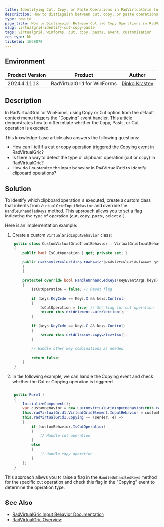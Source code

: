 ```yaml
---
title: Identifying Cut, Copy, or Paste Operations in RadVirtualGrid for WinForms
description: How to distinguish between cut, copy, or paste operations in the Copying event of RadVirtualGrid for WinForms.
type: how-to
page_title: How to Distinguish Between Cut and Copy Operations in RadVirtualGrid for WinForms
slug: virtualgrid-identify-cut-copy-paste
tags: virtualgrid, winforms, cut, copy, paste, event, customization
res_type: kb
ticketid: 1668870
---
```


## Environment

|Product Version|Product|Author|
|----|----|----|
|2024.4.1113|RadVirtualGrid for WinForms|[Dinko Krastev](https://www.telerik.com/blogs/author/dinko-krastev)|

## Description

In RadVirtualGrid for WinForms, using Copy or Cut option from the default context menu triggers the "Copying" event handler. This article demonstrates how to differentiate whether the Copy, Paste, or Cut operation is executed.

This knowledge-base article also answers the following questions:
- How can I tell if a cut or copy operation triggered the Copying event in RadVirtualGrid?
- Is there a way to detect the type of clipboard operation (cut or copy) in RadVirtualGrid?
- How do I customize the input behavior in RadVirtualGrid to identify clipboard operations?

## Solution

To identify which clipboard operation is executed, create a custom class that inherits from `VirtualGridInputBehavior` and override the `HandleUnhandledKeys` method. This approach allows you to set a flag indicating the type of operation (cut, copy, paste, select all).

Here is an implementation example:

1. Create a custom `VirtualGridInputBehavior` class:

````C#
    public class CustomVirtualGridInputBehavior : VirtualGridInputBehavior
    {
        public bool IsCutOperation { get; private set; }
    
        public CustomVirtualGridInputBehavior(RadVirtualGridElement gridElement) : base(gridElement)
        {
        }
    
        protected override bool HandleUnhandledKeys(KeyEventArgs keys)
        {
            IsCutOperation = false; // Reset flag
    
            if (keys.KeyCode == Keys.X && keys.Control)
            {
                IsCutOperation = true; // Set flag for cut operation
                return this.GridElement.CutSelection();
            }
    
            if (keys.KeyCode == Keys.C && keys.Control)
            {
                return this.GridElement.CopySelection();
            }
    
            // Handle other key combinations as needed
    
            return false;
        }
    }
````

2. In the following example, we can handle the Copying event and check whether the Cut or Copying operation is triggered.

````C#

    public Form1()
    {
        InitializeComponent();
        var customBehavior = new CustomVirtualGridInputBehavior(this.radVirtualGrid1.VirtualGridElement);
        this.radVirtualGrid1.VirtualGridElement.InputBehavior = customBehavior;
        this.radVirtualGrid1.Copying += (sender, e) =>
        {
            if (customBehavior.IsCutOperation)
            {
                // Handle cut operation
            }
            else
            {
                // Handle copy operation
            }
        };
    }

````

This approach allows you to raise a flag in the `HandleUnhandledKeys` method for the specific cut operation and check this flag in the "Copying" event to determine the operation type.

## See Also

- [RadVirtualGrid Input Behavior Documentation](https://docs.telerik.com/devtools/winforms/controls/virtualgrid/handling-user-input/input-behavior)
- [RadVirtualGrid Overview](https://docs.telerik.com/devtools/winforms/controls/virtualgrid/overview)
